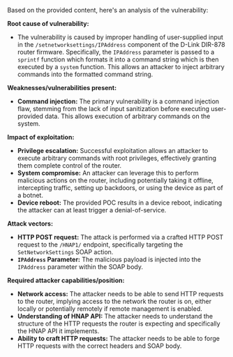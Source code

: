 Based on the provided content, here's an analysis of the vulnerability:

**Root cause of vulnerability:**
- The vulnerability is caused by improper handling of user-supplied input in the `/setnetworksettings/IPAddress` component of the D-Link DIR-878 router firmware. Specifically, the `IPAddress` parameter is passed to a `sprintf` function which formats it into a command string which is then executed by a `system` function. This allows an attacker to inject arbitrary commands into the formatted command string.

**Weaknesses/vulnerabilities present:**
- **Command injection:** The primary vulnerability is a command injection flaw, stemming from the lack of input sanitization before executing user-provided data. This allows execution of arbitrary commands on the system.

**Impact of exploitation:**
- **Privilege escalation:** Successful exploitation allows an attacker to execute arbitrary commands with root privileges, effectively granting them complete control of the router.
- **System compromise:** An attacker can leverage this to perform malicious actions on the router, including potentially taking it offline, intercepting traffic, setting up backdoors, or using the device as part of a botnet.
- **Device reboot:** The provided POC results in a device reboot, indicating the attacker can at least trigger a denial-of-service.

**Attack vectors:**
- **HTTP POST request:** The attack is performed via a crafted HTTP POST request to the `/HNAP1/` endpoint, specifically targeting the `SetNetworkSettings` SOAP action.
- **`IPAddress` Parameter:** The malicious payload is injected into the `IPAddress` parameter within the SOAP body.

**Required attacker capabilities/position:**
- **Network access:** The attacker needs to be able to send HTTP requests to the router, implying access to the network the router is on, either locally or potentially remotely if remote management is enabled.
- **Understanding of HNAP API:** The attacker needs to understand the structure of the HTTP requests the router is expecting and specifically the HNAP API it implements.
- **Ability to craft HTTP requests:** The attacker needs to be able to forge HTTP requests with the correct headers and SOAP body.